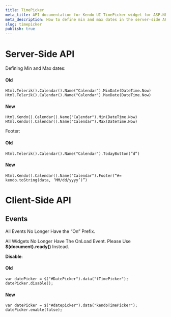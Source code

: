 ```yaml
---
title: TimePicker
meta_title: API documentation for Kendo UI TimePicker widget for ASP.NET MVC
meta_description: How to define min and max dates in the server-side API of Kendo UI TimePicker control for ASP.NET MVC.
slug: timepicker
publish: true
---
```


# Server-Side API

Defining Min and Max dates:

#### Old

    Html.Telerik().Calendar().Name("Calendar").MinDate(DateTime.Now)
    Html.Telerik().Calendar().Name("Calendar").MaxDate(DateTime.Now)

#### New
    
    Html.Kendo().Calendar().Name("Calendar").Min(DateTime.Now)
    Html.Kendo().Calendar().Name("Calendar").Max(DateTime.Now)

Footer:

#### Old
    
    Html.Telerik().Calendar().Name("Calendar").TodayButton(“d”)

#### New
    
    Html.Kendo().Calendar().Name("Calendar").Footer(“#= kendo.toString(data, ‘MM/dd/yyyy’)”)

# Client-Side API

## Events

All Events No Longer Have the “On” Prefix.

All Widgets No Longer Have The OnLoad Event. Please Use **$(document).ready()** Instead.

**Disable**:

#### Old

    var datePicker = $("#DatePicker").data("tTimePicker");
    datePicker.disable();

#### New

    var datePicker = $("#datepicker").data("kendoTimePicker");
    datePicker.enable(false);
